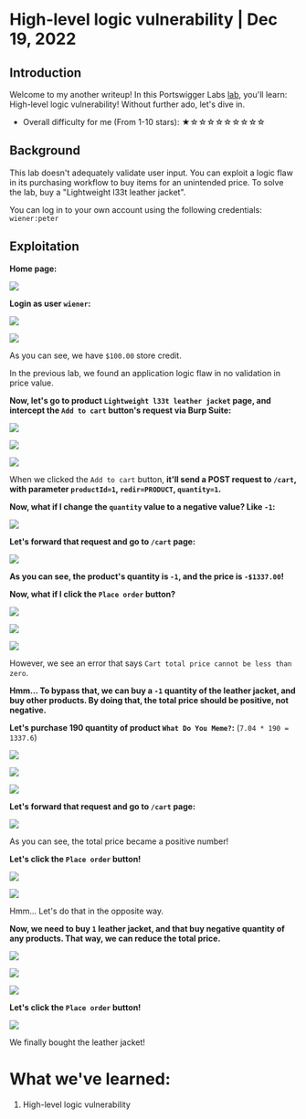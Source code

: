 # High-level logic vulnerability | Dec 19, 2022

## Introduction

Welcome to my another writeup! In this Portswigger Labs [lab](https://portswigger.net/web-security/logic-flaws/examples/lab-logic-flaws-high-level), you'll learn: High-level logic vulnerability! Without further ado, let's dive in.

- Overall difficulty for me (From 1-10 stars): ★☆☆☆☆☆☆☆☆☆

## Background

This lab doesn't adequately validate user input. You can exploit a logic flaw in its purchasing workflow to buy items for an unintended price. To solve the lab, buy a "Lightweight l33t leather jacket".

You can log in to your own account using the following credentials: `wiener:peter`

## Exploitation

**Home page:**

![](https://raw.githubusercontent.com/siunam321/CTF-Writeups/main/Portswigger-Labs/Business-Logic-Vulnerabilities/BLV-2/images/Pasted%20image%2020221219052940.png)

**Login as user `wiener`:**

![](https://raw.githubusercontent.com/siunam321/CTF-Writeups/main/Portswigger-Labs/Business-Logic-Vulnerabilities/BLV-2/images/Pasted%20image%2020221219053045.png)

![](https://raw.githubusercontent.com/siunam321/CTF-Writeups/main/Portswigger-Labs/Business-Logic-Vulnerabilities/BLV-2/images/Pasted%20image%2020221219053055.png)

As you can see, we have `$100.00` store credit.

In the previous lab, we found an application logic flaw in no validation in price value.

**Now, let's go to product `Lightweight l33t leather jacket` page, and intercept the `Add to cart` button's request via Burp Suite:**

![](https://raw.githubusercontent.com/siunam321/CTF-Writeups/main/Portswigger-Labs/Business-Logic-Vulnerabilities/BLV-2/images/Pasted%20image%2020221219054230.png)

![](https://raw.githubusercontent.com/siunam321/CTF-Writeups/main/Portswigger-Labs/Business-Logic-Vulnerabilities/BLV-2/images/Pasted%20image%2020221219054252.png)

![](https://raw.githubusercontent.com/siunam321/CTF-Writeups/main/Portswigger-Labs/Business-Logic-Vulnerabilities/BLV-2/images/Pasted%20image%2020221219054315.png)

When we clicked the `Add to cart` button, **it'll send a POST request to `/cart`, with parameter `productId=1`, `redir=PRODUCT`, `quantity=1`.**

**Now, what if I change the `quantity` value to a negative value? Like `-1`:**

![](https://raw.githubusercontent.com/siunam321/CTF-Writeups/main/Portswigger-Labs/Business-Logic-Vulnerabilities/BLV-2/images/Pasted%20image%2020221219054458.png)

**Let's forward that request and go to `/cart` page:**

![](https://raw.githubusercontent.com/siunam321/CTF-Writeups/main/Portswigger-Labs/Business-Logic-Vulnerabilities/BLV-2/images/Pasted%20image%2020221219054553.png)

**As you can see, the product's quantity is `-1`, and the price is `-$1337.00`!**

**Now, what if I click the `Place order` button?**

![](https://raw.githubusercontent.com/siunam321/CTF-Writeups/main/Portswigger-Labs/Business-Logic-Vulnerabilities/BLV-2/images/Pasted%20image%2020221219054649.png)

![](https://raw.githubusercontent.com/siunam321/CTF-Writeups/main/Portswigger-Labs/Business-Logic-Vulnerabilities/BLV-2/images/Pasted%20image%2020221219054704.png)

![](https://raw.githubusercontent.com/siunam321/CTF-Writeups/main/Portswigger-Labs/Business-Logic-Vulnerabilities/BLV-2/images/Pasted%20image%2020221219054737.png)

However, we see an error that says `Cart total price cannot be less than zero`.

**Hmm... To bypass that, we can buy a `-1` quantity of the leather jacket, and buy other products. By doing that, the total price should be positive, not negative.**

**Let's purchase 190 quantity of product `What Do You Meme?`:** (`7.04 * 190 = 1337.6`)

![](https://raw.githubusercontent.com/siunam321/CTF-Writeups/main/Portswigger-Labs/Business-Logic-Vulnerabilities/BLV-2/images/Pasted%20image%2020221219055513.png)

![](https://raw.githubusercontent.com/siunam321/CTF-Writeups/main/Portswigger-Labs/Business-Logic-Vulnerabilities/BLV-2/images/Pasted%20image%2020221219055603.png)

![](https://raw.githubusercontent.com/siunam321/CTF-Writeups/main/Portswigger-Labs/Business-Logic-Vulnerabilities/BLV-2/images/Pasted%20image%2020221219055614.png)

**Let's forward that request and go to `/cart` page:**

![](https://raw.githubusercontent.com/siunam321/CTF-Writeups/main/Portswigger-Labs/Business-Logic-Vulnerabilities/BLV-2/images/Pasted%20image%2020221219055650.png)

As you can see, the total price became a positive number!

**Let's click the `Place order` button!**

![](https://raw.githubusercontent.com/siunam321/CTF-Writeups/main/Portswigger-Labs/Business-Logic-Vulnerabilities/BLV-2/images/Pasted%20image%2020221219055737.png)

![](https://raw.githubusercontent.com/siunam321/CTF-Writeups/main/Portswigger-Labs/Business-Logic-Vulnerabilities/BLV-2/images/Pasted%20image%2020221219055835.png)

Hmm... Let's do that in the opposite way.

**Now, we need to buy `1` leather jacket, and that buy negative quantity of any products. That way, we can reduce the total price.**

![](https://raw.githubusercontent.com/siunam321/CTF-Writeups/main/Portswigger-Labs/Business-Logic-Vulnerabilities/BLV-2/images/Pasted%20image%2020221219060024.png)

![](https://raw.githubusercontent.com/siunam321/CTF-Writeups/main/Portswigger-Labs/Business-Logic-Vulnerabilities/BLV-2/images/Pasted%20image%2020221219060410.png)

![](https://raw.githubusercontent.com/siunam321/CTF-Writeups/main/Portswigger-Labs/Business-Logic-Vulnerabilities/BLV-2/images/Pasted%20image%2020221219060431.png)

**Let's click the `Place order` button!**

![](https://raw.githubusercontent.com/siunam321/CTF-Writeups/main/Portswigger-Labs/Business-Logic-Vulnerabilities/BLV-2/images/Pasted%20image%2020221219060503.png)

We finally bought the leather jacket!

# What we've learned:

1. High-level logic vulnerability